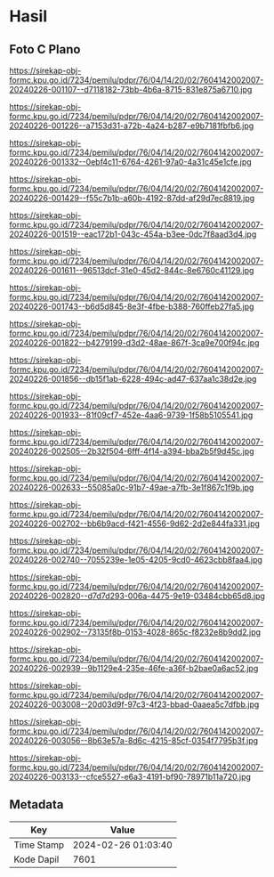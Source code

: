 # Hasil

## Foto C Plano

https://sirekap-obj-formc.kpu.go.id/7234/pemilu/pdpr/76/04/14/20/02/7604142002007-20240226-001107--d7118182-73bb-4b6a-8715-831e875a6710.jpg

https://sirekap-obj-formc.kpu.go.id/7234/pemilu/pdpr/76/04/14/20/02/7604142002007-20240226-001226--a7153d31-a72b-4a24-b287-e9b7181fbfb6.jpg

https://sirekap-obj-formc.kpu.go.id/7234/pemilu/pdpr/76/04/14/20/02/7604142002007-20240226-001332--0ebf4c11-6764-4261-97a0-4a31c45e1cfe.jpg

https://sirekap-obj-formc.kpu.go.id/7234/pemilu/pdpr/76/04/14/20/02/7604142002007-20240226-001429--f55c7b1b-a60b-4192-87dd-af29d7ec8819.jpg

https://sirekap-obj-formc.kpu.go.id/7234/pemilu/pdpr/76/04/14/20/02/7604142002007-20240226-001519--eac172b1-043c-454a-b3ee-0dc7f8aad3d4.jpg

https://sirekap-obj-formc.kpu.go.id/7234/pemilu/pdpr/76/04/14/20/02/7604142002007-20240226-001611--96513dcf-31e0-45d2-844c-8e6760c41129.jpg

https://sirekap-obj-formc.kpu.go.id/7234/pemilu/pdpr/76/04/14/20/02/7604142002007-20240226-001743--b6d5d845-8e3f-4fbe-b388-760ffeb27fa5.jpg

https://sirekap-obj-formc.kpu.go.id/7234/pemilu/pdpr/76/04/14/20/02/7604142002007-20240226-001822--b4279199-d3d2-48ae-867f-3ca9e700f94c.jpg

https://sirekap-obj-formc.kpu.go.id/7234/pemilu/pdpr/76/04/14/20/02/7604142002007-20240226-001856--db15f1ab-6228-494c-ad47-637aa1c38d2e.jpg

https://sirekap-obj-formc.kpu.go.id/7234/pemilu/pdpr/76/04/14/20/02/7604142002007-20240226-001933--81f09cf7-452e-4aa6-9739-1f58b5105541.jpg

https://sirekap-obj-formc.kpu.go.id/7234/pemilu/pdpr/76/04/14/20/02/7604142002007-20240226-002505--2b32f504-6fff-4f14-a394-bba2b5f9d45c.jpg

https://sirekap-obj-formc.kpu.go.id/7234/pemilu/pdpr/76/04/14/20/02/7604142002007-20240226-002633--55085a0c-91b7-49ae-a7fb-3e1f867c1f9b.jpg

https://sirekap-obj-formc.kpu.go.id/7234/pemilu/pdpr/76/04/14/20/02/7604142002007-20240226-002702--bb6b9acd-f421-4556-9d62-2d2e844fa331.jpg

https://sirekap-obj-formc.kpu.go.id/7234/pemilu/pdpr/76/04/14/20/02/7604142002007-20240226-002740--7055239e-1e05-4205-9cd0-4623cbb8faa4.jpg

https://sirekap-obj-formc.kpu.go.id/7234/pemilu/pdpr/76/04/14/20/02/7604142002007-20240226-002820--d7d7d293-006a-4475-9e19-03484cbb65d8.jpg

https://sirekap-obj-formc.kpu.go.id/7234/pemilu/pdpr/76/04/14/20/02/7604142002007-20240226-002902--73135f8b-0153-4028-865c-f8232e8b9dd2.jpg

https://sirekap-obj-formc.kpu.go.id/7234/pemilu/pdpr/76/04/14/20/02/7604142002007-20240226-002939--9b1129e4-235e-46fe-a36f-b2bae0a6ac52.jpg

https://sirekap-obj-formc.kpu.go.id/7234/pemilu/pdpr/76/04/14/20/02/7604142002007-20240226-003008--20d03d9f-97c3-4f23-bbad-0aaea5c7dfbb.jpg

https://sirekap-obj-formc.kpu.go.id/7234/pemilu/pdpr/76/04/14/20/02/7604142002007-20240226-003056--8b63e57a-8d6c-4215-85cf-0354f7795b3f.jpg

https://sirekap-obj-formc.kpu.go.id/7234/pemilu/pdpr/76/04/14/20/02/7604142002007-20240226-003133--cfce5527-e6a3-4191-bf90-78971b11a720.jpg


## Metadata

| Key        | Value               |
| ---------- | ------------------- |
| Time Stamp | 2024-02-26 01:03:40 |
| Kode Dapil | 7601                |



